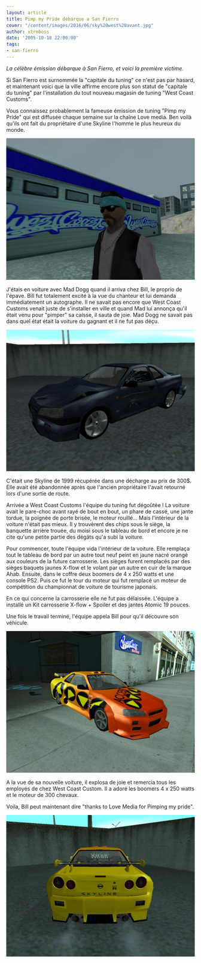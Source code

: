 ```yaml
---
layout: article
title: Pimp my Pride débarque a San Fierro
cover: "/content/images/2016/06/sky%20west%20avant.jpg"
author: xtrmboss
date: '2005-10-18 22:00:00'
tags:
- san-fierro
---
```


_La célèbre émission débarque à San Fierro, et voici la première victime._

Si San Fierro est surnommée la "capitale du tuning" ce n'est pas par hasard, et maintenant voici que la ville affirme encore plus son statut de "capitale du tuning" par l'installation du tout nouveau magasin de tuning "West Coast Customs".

Vous connaissez probablement la fameuse émission de tuning "Pimp my Pride" qui est diffusée chaque semaine sur la chaîne Love media. Ben voilà qu'ils ont fait du propriétaire d'une Skyline l'homme le plus heureux du monde.

![](  /content/images/2005/01/proprio.jpg)

J'étais en voiture avec Mad Dogg quand il arriva chez Bill, le proprio de l'épave. Bill fut totalement excité à la vue du chanteur et lui demanda immédiatement un autographe. Il ne savait pas encore que West Coast Customs venait juste de s'installer en ville et quand Mad lui annonça qu'il était venu pour "pimper" sa caisse, il sauta de joie. Mad Dogg ne savait pas dans quel état était la voiture du gagnant et il ne fut pas déçu.

![](  /content/images/2005/01/sky%20avant.jpg)

C'était une Skyline de 1999 récupérée dans une décharge au prix de 300$. Elle avait été abandonnée après que l'ancien propriétaire l'avait retourné lors d'une sortie de route.

Arrivée a West Coast Customs l'équipe du tuning fut dégoûtée ! La voiture avait le pare-choc avant rayé de bout en bout, un phare de cassé, une jante tordue, la poignée de porte brisée, le moteur rouillé... Mais l'intérieur de la voiture n'était pas mieux. Il y trouvèrent des chips sous le siège, la banquette arrière trouée, du moisi sous le tableau de bord et encore je ne cite qu'une petite partie des dégâts qu'a subi la voiture.

Pour commencer, toute l'équipe vida l'intérieur de la voiture. Elle remplaça tout le tableau de bord par un autre tout neuf peint en jaune nacré orangé aux couleurs de la future carrosserie. Les sièges furent remplacés par des sièges baquets jaunes X-flow et le volant par un autre en cuir de la marque Ahab. Ensuite, dans le coffre deux boomers de 4 x 250 watts et une console PS2. Puis ce fut le tour du moteur qui fut remplacé un moteur de compétition du championnat de voiture de tourisme japonais.

En ce qui concerne la carrosserie elle ne fut pas délaissée. L'équipe a installé un Kit carrosserie X-flow + Spoiler et des jantes Atomic 19 pouces.

Une fois le travail terminé, l'équipe appela Bill pour qu'il découvre son véhicule.

![](  /content/images/2005/01/sky%20apre%20west.jpg)

A la vue de sa nouvelle voiture, il explosa de joie et remercia tous les employés de chez West Coast Custom. Il a adoré les boomers 4 x 250 watts et le moteur de 300 chevaux.

Voila, Bill peut maintenant dire "thanks to Love Media for Pimping my pride".

![](  /content/images/2005/01/Sky%20apre.jpg)

<!--kg-card-end: markdown-->
